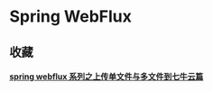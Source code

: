 # Spring WebFlux

## 收藏

#### [spring webflux 系列之上传单文件与多文件到七牛云篇](https://blog.csdn.net/BanQIJane/article/details/117296535)
